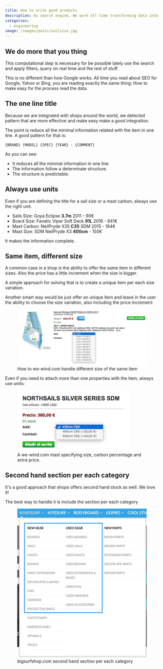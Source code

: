 ```yaml
---
title: How to write good products
description: As search engine, We work all time transforming data into information. To achieve it, we transform the shop information of each item into structured data.
categories:
  - engineering
image: /images/posts/sailsize.jpg
---
```


## We do more that you thing

This computational step is necessary for be possible lately use the search and apply filters, query on real time and the rest of stuff.

This is no different than how Google works. All time you read about SEO for Google, Yahoo or Bing, you are reading exactly the same thing: How to make easy for the process read the data.

## The one line title

Because we are integrated with shops around the world, we detected pattern that are more effective and make easy make a good integration.

The point is reduce all the minimal information related with the item in one line. A good pattern for that is:

```
{BRAND} {MODEL} {SPEC} {YEAR} - {COMMENT}
```

As you can see:

- It reduces all the minimal information in one line.
- The information follow a determinate structure.
- The structure is predictable.

## Always use units

Even if you are defining the title for a sail size or a mast carbon, always use the right unit.

* Sails Size: Goya Eclipse **3.7m** 2011 - 90€
* Board Size: Fanatic Viper Soft Deck **91L** 2016 - 941€
* Mast Carbon: NeilPryde X35 **C35** SDM 2015 - 164€
* Mast Size: SDM NeilPryde X3 **400cm** - 150€
 
It makes the information complete.

## Same item, different size

A common case in a shop is the ability to offer the same item in different sizes. Also the price has a little increment when the size is bigger.

A simple approach for solving that is to create a unique item per each size variation.

Another smart way would be just offer an unique item and leave in the user the ability to choose the size variation, also including the price increment:

<figure>
  <img src="/images/posts/sailsize.jpg">
  <figcaption>How to we-wind.com handle different size of the same item</figcaption>
</figure>

Even if you need to attach more than one properties with the item, always use units:

<figure>
  <img src="/images/posts/mastsize.jpg">
  <figcaption>A we-wind.com mast specifying size, carbon percentage and extra price.</figcaption>
</figure>

## Second hand section per each category

It's a good approach that shops offers second hand stock as well. We love it!

The best way to handle it is include the section per each category

<figure>
  <img src="/images/posts/second-hand-section.jpg">
  <figcaption>bigsurfshop.com second hand section per each category</figcaption>
</figure>
